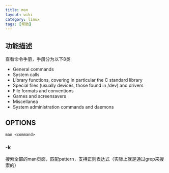 ```yaml
---
title: man
layout: wiki
category: linux
tags: [帮助]
---
```


## 功能描述

查看命令手册，手册分为以下8类

* General commands
* System calls
* Library functions, covering in particular the C standard library
* Special files (usually devices, those found in /dev) and drivers
* File formats and conventions
* Games and screensavers
* Miscellanea
* System administration commands and daemons

## OPTIONS

~~~
man <command>
~~~

### -k <pattern>

搜索全部的man页面，匹配pattern，支持正则表达式（实际上就是通过grep来搜索的）
